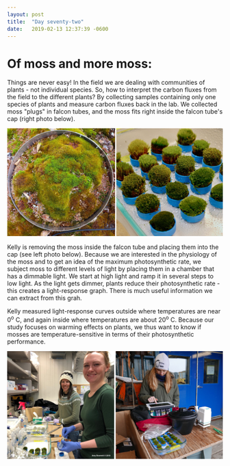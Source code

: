 ```yaml
---
layout: post
title:  "Day seventy-two"
date:   2019-02-13 12:37:39 -0600
---
```

# Of moss and more moss:   
Things are never easy! In the field we are dealing with communities of plants - not individual species. So, how to interpret the carbon fluxes from the field to the different plants? By collecting samples containing only one species of plants and measure carbon fluxes back in the lab. We collected moss "plugs" in falcon tubes, and the moss fits right inside the falcon tube's cap (right photo below).

![Communities and individual species](/assets/blog_photos/190213/moss_plugs.jpg)

Kelly is removing the moss inside the falcon tube and placing them into the cap (see left photo below). Because we are interested in the physiology of the moss and to get an idea of the maximum photosynthetic rate, we subject moss to different levels of light by placing them in a chamber that has a dimmable light. We start at high light and ramp it in several steps to low light. As the light gets dimmer, plants reduce their photosynthetic rate - this creates a light-response graph. There is much useful information we can extract from this grah.

Kelly measured light-response curves outside where temperatures are near 0<sup>o</sup> C, and again inside where temperatures are about 20<sup>o</sup> C. Because our study focuses on warming effects on plants, we thus want to know if mosses are temperature-sensitive in terms of their photosynthetic performance.

![Measuring moss indoors and outdoors](/assets/blog_photos/190213/AQ_moss_plugs.jpg)
